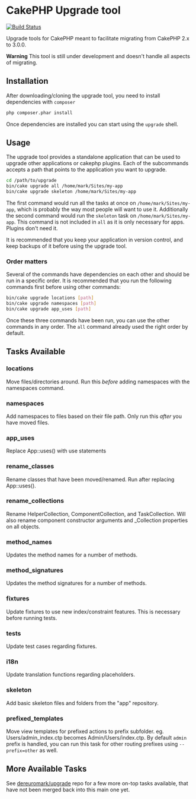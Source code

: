 # CakePHP Upgrade tool 

[![Build Status](https://img.shields.io/travis/com/cakephp/upgrade?style=flat-square)](https://travis-ci.com/cakephp/upgrade)

Upgrade tools for CakePHP meant to facilitate migrating from CakePHP 2.x to 3.0.0.

**Warning** This tool is still under development and doesn't handle all aspects of migrating.

## Installation

After downloading/cloning the upgrade tool, you need to install dependencies with `composer`

```bash
php composer.phar install
```

Once dependencies are installed you can start using the `upgrade` shell.

## Usage

The upgrade tool provides a standalone application that can be used to upgrade
other applications or cakephp plugins. Each of the subcommands accepts a path
that points to the application you want to upgrade.

```bash
cd /path/to/upgrade
bin/cake upgrade all /home/mark/Sites/my-app
bin/cake upgrade skeleton /home/mark/Sites/my-app
```
The first command would run all the tasks at once on `/home/mark/Sites/my-app`,
which is probably the way most people will want to use it.
Additionally the second command would run the `skeleton` task on `/home/mark/Sites/my-app`.
This command is not included in `all` as it is only necessary for apps. Plugins don't need it.

It is recommended that you keep your application in version control, and keep
backups of it before using the upgrade tool.

### Order matters

Several of the commands have dependencies on each other and should be run in a specific order. It
is recommended that you run the following commands first before using other commands:

```bash
bin/cake upgrade locations [path]
bin/cake upgrade namespaces [path]
bin/cake upgrade app_uses [path]
```

Once these three commands have been run, you can use the other commands in any order.
The `all` command already used the right order by default.

## Tasks Available

### locations
Move files/directories around. Run this *before* adding namespaces with the namespaces command.

### namespaces
Add namespaces to files based on their file path. Only run this *after* you have moved files.

### app_uses
Replace App::uses() with use statements

### rename_classes
Rename classes that have been moved/renamed. Run after replacing App::uses().

### rename_collections
Rename HelperCollection, ComponentCollection, and TaskCollection. Will also
rename component constructor arguments and \_Collection properties on all
objects.

### method_names
Updates the method names for a number of methods.

### method_signatures
Updates the method signatures for a number of methods.

### fixtures
Update fixtures to use new index/constraint features. This is necessary before running tests.

### tests
Update test cases regarding fixtures.

### i18n
Update translation functions regarding placeholders.

### skeleton
Add basic skeleton files and folders from the "app" repository.

### prefixed_templates
Move view templates for prefixed actions to prefix subfolder. eg. Users/admin_index.ctp becomes Admin/Users/index.ctp.
By default `admin` prefix is handled, you can run this task for other routing prefixes using `--prefix=other` as well.

## More Available Tasks
See [dereuromark/upgrade](https://github.com/dereuromark/upgrade) repo for a few more on-top tasks available, that have not been merged back into this main one yet.
